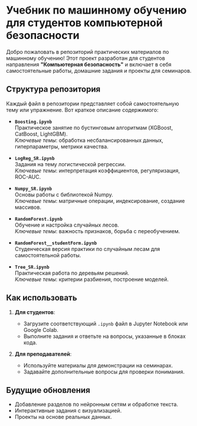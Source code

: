 
# Учебник по машинному обучению для студентов компьютерной безопасности

Добро пожаловать в репозиторий практических материалов по машинному обучению! Этот проект разработан для студентов направления **"Компьютерная безопасность"** и включает в себя самостоятельные работы, домашние задания и проекты для семинаров.  

## Структура репозитория

Каждый файл в репозитории представляет собой самостоятельную тему или упражнение. Вот краткое описание содержимого:

- **`Boosting.ipynb`**  
  Практическое занятие по бустинговым алгоритмам (XGBoost, CatBoost, LightGBM).  
  *Ключевые темы*: обработка несбалансированных данных, гиперпараметры, метрики качества.

- **`LogReg_SR.ipynb`**  
  Задания на тему логистической регрессии.  
  *Ключевые темы*: интерпретация коэффициентов, регуляризация, ROC-AUC.

- **`Numpy_SR.ipynb`**  
  Основы работы с библиотекой Numpy.  
  *Ключевые темы*: матричные операции, индексирование, создание массивов.

- **`RandomForest.ipynb`**  
  Обучение и настройка случайных лесов.  
  *Ключевые темы*: важность признаков, борьба с переобучением.

- **`RandomForest__studentForm.ipynb`**  
  Студенческая версия практики по случайным лесам для самостоятельной работы.

- **`Tree_SR.ipynb`**  
  Практическая работа по деревьям решений.  
  *Ключевые темы*: критерии разбиения, построение моделей.

## Как использовать

1. **Для студентов**:  
   - Загрузите соответствующий `.ipynb` файл в Jupyter Notebook или Google Colab.  
   - Выполните задания и ответьте на вопросы, указанные в блоках кода.

2. **Для преподавателей**:  
   - Используйте материалы для демонстрации на семинарах.  
   - Задавайте дополнительные вопросы для проверки понимания.

## Будущие обновления

- Добавление разделов по нейронным сетям и обработке текста.  
- Интерактивные задания с визуализацией.  
- Проекты на основе реальных данных.

